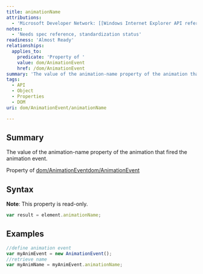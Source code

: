 ```yaml
---
title: animationName
attributions:
  - 'Microsoft Developer Network: [[Windows Internet Explorer API reference](http://msdn.microsoft.com/en-us/library/ie/hh828809%28v=vs.85%29.aspx) Article]'
notes:
  - 'Needs spec reference, standardization status'
readiness: 'Almost Ready'
relationships:
  applies_to:
    predicate: 'Property of '
    value: dom/AnimationEvent
    href: /dom/AnimationEvent
summary: 'The value of the animation-name property of the animation that fired the animation event.'
tags:
  - API
  - Object
  - Properties
  - DOM
uri: dom/AnimationEvent/animationName

---
```

## Summary

The value of the animation-name property of the animation that fired the animation event.

Property of [dom/AnimationEvent](/dom/AnimationEvent)[dom/AnimationEvent](/dom/AnimationEvent)

## Syntax

**Note**: This property is read-only.

``` js
var result = element.animationName;
```

## Examples

``` js
//define animation event
var myAnimEvent = new AnimationEvent();
//retrieve name
var myAnimName = myAnimEvent.animationName;
```

